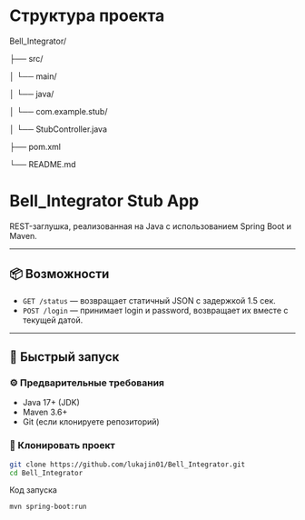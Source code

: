 # Структура проекта

Bell_Integrator/

├── src/

│   └── main/

│       └── java/

│           └── com.example.stub/

│               └── StubController.java

├── pom.xml

└── README.md

# Bell_Integrator Stub App

REST-заглушка, реализованная на Java с использованием Spring Boot и Maven.

---

## 📦 Возможности

- `GET /status` — возвращает статичный JSON с задержкой 1.5 сек.
- `POST /login` — принимает login и password, возвращает их вместе с текущей датой.

---

## 🚀 Быстрый запуск

### ⚙️ Предварительные требования

- Java 17+ (JDK)
- Maven 3.6+
- Git (если клонируете репозиторий)

### 🔽 Клонировать проект

```bash
git clone https://github.com/lukajin01/Bell_Integrator.git
cd Bell_Integrator
```

Код запуска
```
mvn spring-boot:run
```
